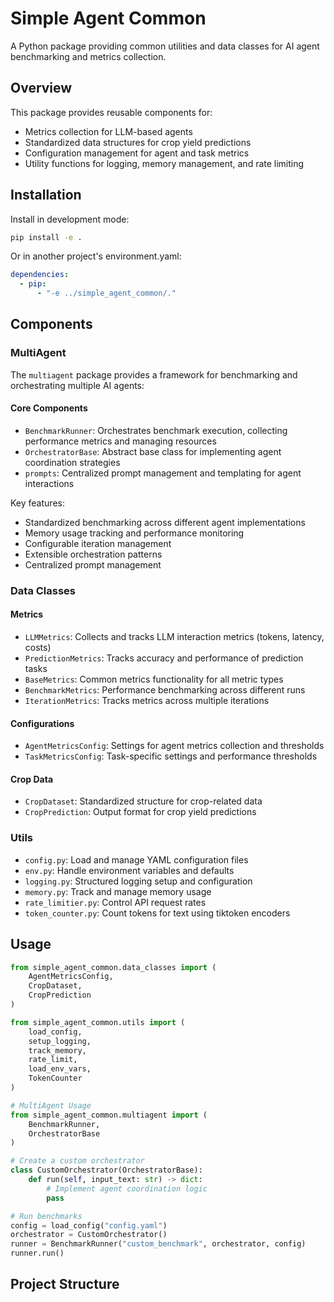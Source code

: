 # Simple Agent Common

A Python package providing common utilities and data classes for AI agent benchmarking and metrics collection.

## Overview

This package provides reusable components for:
- Metrics collection for LLM-based agents
- Standardized data structures for crop yield predictions
- Configuration management for agent and task metrics
- Utility functions for logging, memory management, and rate limiting

## Installation

Install in development mode:
```bash
pip install -e .
```

Or in another project's environment.yaml:
```yaml
dependencies:
  - pip:
      - "-e ../simple_agent_common/."
```

## Components

### MultiAgent

The `multiagent` package provides a framework for benchmarking and orchestrating multiple AI agents:

#### Core Components
- `BenchmarkRunner`: Orchestrates benchmark execution, collecting performance metrics and managing resources
- `OrchestratorBase`: Abstract base class for implementing agent coordination strategies
- `prompts`: Centralized prompt management and templating for agent interactions

Key features:
- Standardized benchmarking across different agent implementations
- Memory usage tracking and performance monitoring
- Configurable iteration management
- Extensible orchestration patterns
- Centralized prompt management

### Data Classes

#### Metrics
- `LLMMetrics`: Collects and tracks LLM interaction metrics (tokens, latency, costs)
- `PredictionMetrics`: Tracks accuracy and performance of prediction tasks
- `BaseMetrics`: Common metrics functionality for all metric types
- `BenchmarkMetrics`: Performance benchmarking across different runs
- `IterationMetrics`: Tracks metrics across multiple iterations

#### Configurations
- `AgentMetricsConfig`: Settings for agent metrics collection and thresholds
- `TaskMetricsConfig`: Task-specific settings and performance thresholds

#### Crop Data
- `CropDataset`: Standardized structure for crop-related data
- `CropPrediction`: Output format for crop yield predictions

### Utils

- `config.py`: Load and manage YAML configuration files
- `env.py`: Handle environment variables and defaults
- `logging.py`: Structured logging setup and configuration
- `memory.py`: Track and manage memory usage
- `rate_limitier.py`: Control API request rates
- `token_counter.py`: Count tokens for text using tiktoken encoders

## Usage

```python
from simple_agent_common.data_classes import (
    AgentMetricsConfig,
    CropDataset,
    CropPrediction
)

from simple_agent_common.utils import (
    load_config,
    setup_logging,
    track_memory,
    rate_limit,
    load_env_vars,
    TokenCounter
)

# MultiAgent Usage
from simple_agent_common.multiagent import (
    BenchmarkRunner,
    OrchestratorBase
)

# Create a custom orchestrator
class CustomOrchestrator(OrchestratorBase):
    def run(self, input_text: str) -> dict:
        # Implement agent coordination logic
        pass

# Run benchmarks
config = load_config("config.yaml")
orchestrator = CustomOrchestrator()
runner = BenchmarkRunner("custom_benchmark", orchestrator, config)
runner.run()
```

## Project Structure
